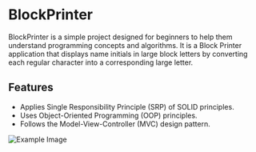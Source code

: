 # BlockPrinter

BlockPrinter is a simple project designed for beginners to help them understand programming concepts and algorithms. It is a Block Printer application that displays name initials in large block letters by converting each regular character into a corresponding large letter.

## Features

- Applies Single Responsibility Principle (SRP) of SOLID principles.
- Uses Object-Oriented Programming (OOP) principles.
- Follows the Model-View-Controller (MVC) design pattern.

![Example Image]([https://example.com/image.png](https://raw.githubusercontent.com/AbdulrahmanTawfeeq/BlockPrinter/master/classDiagram.png))
